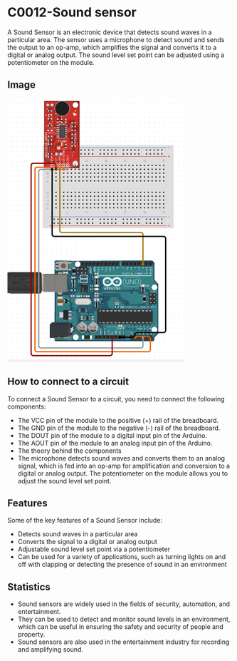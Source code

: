 # C0012-Sound sensor

A Sound Sensor is an electronic device that detects sound waves in a particular area. The sensor uses a microphone to detect sound and sends the output to an op-amp, which amplifies the signal and converts it to a digital or analog output. The sound level set point can be adjusted using a potentiometer on the module.

## Image

![IMG](IMG/IMG.png)

## How to connect to a circuit

To connect a Sound Sensor to a circuit, you need to connect the following components:

- The VCC pin of the module to the positive (+) rail of the breadboard.
- The GND pin of the module to the negative (-) rail of the breadboard.
- The DOUT pin of the module to a digital input pin of the Arduino.
- The AOUT pin of the module to an analog input pin of the Arduino.
- The theory behind the components
- The microphone detects sound waves and converts them to an analog signal, which is fed into an op-amp for amplification and conversion to a digital or analog output. The potentiometer on the module allows you to adjust the sound level set point.

## Features

Some of the key features of a Sound Sensor include:

- Detects sound waves in a particular area
- Converts the signal to a digital or analog output
- Adjustable sound level set point via a potentiometer
- Can be used for a variety of applications, such as turning lights on and off with clapping or detecting the presence of sound in an environment

## Statistics

- Sound sensors are widely used in the fields of security, automation, and entertainment.
- They can be used to detect and monitor sound levels in an environment, which can be useful in ensuring the safety and security of people and property.
- Sound sensors are also used in the entertainment industry for recording and amplifying sound.
